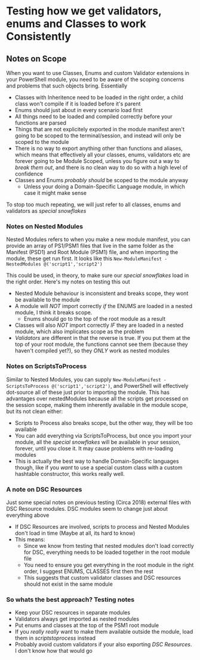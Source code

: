 # Testing how we get validators, enums and Classes to work Consistently

## Notes on Scope

When you want to use Classes, Enums and custom Validator extensions in your PowerShell module, you need to be aware of the scoping concerns and problems that such objects bring. Essentially

- Classes with Inheritence need to be loaded in the right order, a child class won't compile if it is loaded before it's parent
- Enums should just about in every scenario load first
- All things need to be loaded and compiled correctly before your functions are parsed
- Things that are not explicitely exported in the module manifest aren't going to be scoped to the terminal/session, and instead will only be scoped to the module
- There is no way to export anything other than functions and aliases, which means that effectively all your classes, enums, validators etc are forever going to be Module Scoped, unless you figure out a way to _break them out_, and there is no clean way to do so with a high level of confidence
- Classes and Enums _probably should_ be scoped to the module anyway
  - Unless your doing a Domain-Specific Language module, in which case it might make sense

To stop too much repeating, we will just refer to all classes, enums and validators as _special snowflakes_

### Notes on Nested Modules

Nested Modules refers to when you make a new module manifest, you can provide an array of PS1/PSM1 files that live in the same folder as the Manifest (PSD1) and Root Module (PSM1) file, and when importing the module, these get run first. It looks like this `New-ModuleManifest -NestedModules @('script1','script2')`

This could be used, in theory, to make sure our _special snowflakes_ load in the right order. Here's my notes on testing this out

- Nested Module behaviour is inconsistent and breaks scope, they wont be available to the module
- A module will _NOT_ import correctly _if_ the ENUMS are loaded in a nested module, I think it breaks scope.
  - Enums should go to the top of the root module as a result
- Classes will also _NOT_ import correctly _IF_ they are loaded in a nested module, which also implicates scope as the problem
- _Validators_ are different in that the reverse is true. If you put them at the top of your root module, the functions cannot see them (because they haven't compiled yet?), so they _ONLY_ work as nested modules

### Notes on ScriptsToProcess

Similar to Nested Modules, you can supply `New-ModuleManifest -ScriptsToProcess @('script1','script2')`, and PowerShell will effectively dot-source all of these just prior to importing the module. This has advantages over nestedModules because all the scripts get processed on the session scope, making them inherently available in the module scope, but its not clean either:

- Scripts to Process also breaks scope, but the other way, they will be too available
- You can add everything via ScriptsToProcess, but once you import your module, all the _special snowflakes_ will be available in your session, forever, until you close it. It may cause problems with re-loading modules
- This is actually the best way to handle Domain-Specific languages though, like if you _want_ to use a special custom class with a custom hashtable constructor, this works really well.

### A note on DSC Resources

Just some special notes on previous testing (Circa 2018) external files with DSC Resource modules. DSC modules seem to change just about everything above

- If DSC Resources are involved, scripts to process and Nested Modules don't load in time (Maybe at all, its hard to know)
- This means:
  - Since we know from testing that nested modules don't load correctly for DSC, everything needs to be loaded together in the root module file
  - You need to ensure you get everything in the root module in the right order, I suggest ENUMS, CLASSES first then the rest
  - This suggests that custom validator classes and DSC resources should not exist in the same module

### So whats the best approach? Testing notes

- Keep your DSC resources in separate modules
- Validators always get imported as nested modules
- Put enums and classes at the top of the PSM1 root module
- If you _really really_ want to make them available outside the module, load them in _scriptstoprocess_ instead
- Probably avoid custom validators if your also exporting _DSC Resources_. I don't know how that would go
